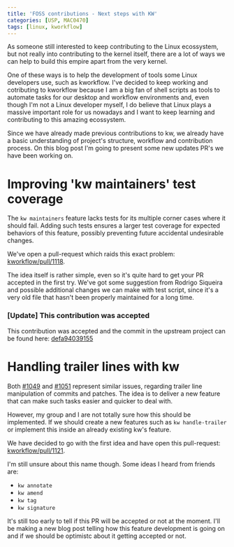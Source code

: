 ```yaml
---
title: 'FOSS contributions - Next steps with KW'
categories: [USP, MAC0470]
tags: [linux, kworkflow]
---
```


As someone still interested to keep contributing to the Linux
ecossystem, but not really into contributing to the kernel itself,
there are a lot of ways we can help to build this empire apart from
the very kernel.

One of these ways is to help the development of tools some Linux
developers use, such as kworkflow. I've decided to keep working
and cotributing to kworkflow because I am a big fan of shell scripts
as tools to automate tasks for our desktop and workflow environments
and, even though I'm not a Linux developer myself, I do believe
that Linux plays a massive important role for us nowadays and I
want to keep learning and contributing to this amazing ecossystem.

Since we have already made previous contributions to kw, we already
have a basic understanding of project's structure, workflow and
contribution process. On this blog post I'm going to present some
new updates PR's we have been working on.

# Improving 'kw maintainers' test coverage

The `kw maintainers` feature lacks tests for its multiple corner cases
where it should fail. Adding such tests ensures a larger test coverage
for expected behaviors of this feature, possibly preventing future accidental
undesirable changes.

We've open a pull-request which raids this exact problem:
[kworkflow/pull/1118](https://github.com/kworkflow/kworkflow/pull/1118).

The idea itself is rather simple, even so it's quite hard to get your
PR accepted in the first try. We've got some suggestion from Rodrigo
Siqueira and possible additional changes we can make with test script,
since it's a very old file that hasn't been properly maintained for a
long time.

### [Update] This contribution was accepted

This contribution was accepted and the commit in the upstream project can
be found here:
[defa94039155](https://github.com/kworkflow/kworkflow/commit/defa940391552e93eec6aab02f480111ced941a9)

# Handling trailer lines with kw

Both [#1049](https://github.com/kworkflow/kworkflow/issues/1049) and
[#1051](https://github.com/kworkflow/kworkflow/issues/1051) represent similar issues,
regarding trailer line manipulation of commits and patches. The idea is to deliver
a new feature that can make such tasks easier and quicker to deal with.

However, my group and I are not totally sure how this should be implemented. If we
should create a new features such as `kw handle-trailer` or implement this inside
an already existing kw's feature.

We have decided to go with the first idea and have open this pull-request:
[kworkflow/pull/1121](https://github.com/kworkflow/kworkflow/pull/1121).

I'm still unsure about this name though. Some ideas I heard from friends are:

- `kw annotate`
- `kw amend`
- `kw tag`
- `kw signature`

It's still too early to tell if this PR will be accepted or not at the moment.
I'll be making a new blog post telling how this feature development is going on
and if we should be optimistc about it getting accepted or not.
